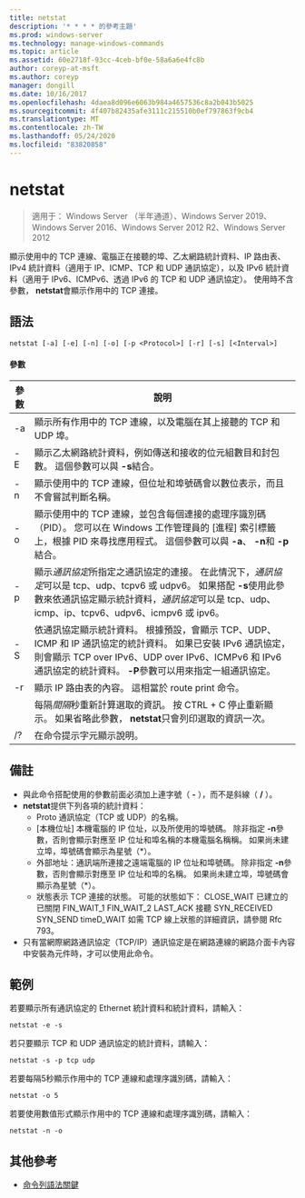 ```yaml
---
title: netstat
description: '* * * * 的參考主題'
ms.prod: windows-server
ms.technology: manage-windows-commands
ms.topic: article
ms.assetid: 60e2718f-93cc-4ceb-bf0e-58a6a6e4fc8b
author: coreyp-at-msft
ms.author: coreyp
manager: dongill
ms.date: 10/16/2017
ms.openlocfilehash: 4daea8d096e6063b984a4657536c8a2b043b5025
ms.sourcegitcommit: 4f407b82435afe3111c215510b0ef797863f9cb4
ms.translationtype: MT
ms.contentlocale: zh-TW
ms.lasthandoff: 05/24/2020
ms.locfileid: "83820858"
---
```

# <a name="netstat"></a>netstat

> 適用于： Windows Server （半年通道）、Windows Server 2019、Windows Server 2016、Windows Server 2012 R2、Windows Server 2012

顯示使用中的 TCP 連線、電腦正在接聽的埠、乙太網路統計資料、IP 路由表、IPv4 統計資料（適用于 IP、ICMP、TCP 和 UDP 通訊協定），以及 IPv6 統計資料（適用于 IPv6、ICMPv6、透過 IPv6 的 TCP 和 UDP 通訊協定）。 使用時不含參數， **netstat**會顯示作用中的 TCP 連接。

## <a name="syntax"></a>語法
```
netstat [-a] [-e] [-n] [-o] [-p <Protocol>] [-r] [-s] [<Interval>]
```

#### <a name="parameters"></a>參數

|   參數   |                                                                                                                                              說明                                                                                                                                              |
|---------------|-------------------------------------------------------------------------------------------------------------------------------------------------------------------------------------------------------------------------------------------------------------------------------------------------------|
|      -a       |                                                                                                   顯示所有作用中的 TCP 連線，以及電腦在其上接聽的 TCP 和 UDP 埠。                                                                                                   |
|      -E       |                                                                                 顯示乙太網路統計資料，例如傳送和接收的位元組數目和封包數。 這個參數可以與 **-s**結合。                                                                                  |
|      -n       |                                                                               顯示使用中的 TCP 連線，但位址和埠號碼會以數位表示，而且不會嘗試判斷名稱。                                                                               |
|      -o       |                          顯示使用中的 TCP 連線，並包含每個連接的處理序識別碼（PID）。 您可以在 Windows 工作管理員的 [進程] 索引標籤上，根據 PID 來尋找應用程式。 這個參數可以與 **-a**、 **-n**和 **-p**結合。                           |
| -p<Protocol> |               顯示*通訊協定*所指定之通訊協定的連接。 在此情況下，*通訊協定*可以是 tcp、udp、tcpv6 或 udpv6。 如果搭配 **-s**使用此參數來依通訊協定顯示統計資料，*通訊協定*可以是 tcp、udp、icmp、ip、tcpv6、udpv6、icmpv6 或 ipv6。                |
|      -S       | 依通訊協定顯示統計資料。 根據預設，會顯示 TCP、UDP、ICMP 和 IP 通訊協定的統計資料。 如果已安裝 IPv6 通訊協定，則會顯示 TCP over IPv6、UDP over IPv6、ICMPv6 和 IPv6 通訊協定的統計資料。 **-P**參數可以用來指定一組通訊協定。 |
|      -r       |                                                                                                     顯示 IP 路由表的內容。 這相當於 route print 命令。                                                                                                     |
|  <Interval>   |                                                        每隔*間隔*秒重新計算選取的資訊。 按 CTRL + C 停止重新顯示。 如果省略此參數， **netstat**只會列印選取的資訊一次。                                                         |
|      /?       |                                                                                                                                 在命令提示字元顯示說明。                                                                                                                                  |

## <a name="remarks"></a>備註
-   與此命令搭配使用的參數前面必須加上連字號（ **-** ），而不是斜線（ **/** ）。
-   **netstat**提供下列各項的統計資料：
    -   Proto 通訊協定（TCP 或 UDP）的名稱。
    -   [本機位址] 本機電腦的 IP 位址，以及所使用的埠號碼。 除非指定 **-n**參數，否則會顯示對應至 IP 位址和埠名稱的本機電腦名稱稱。 如果尚未建立埠，埠號碼會顯示為星號（*）。
    -   外部地址：通訊端所連接之遠端電腦的 IP 位址和埠號碼。 除非指定 **-n**參數，否則會顯示對應至 IP 位址和埠的名稱。 如果尚未建立埠，埠號碼會顯示為星號（*）。
    -   狀態表示 TCP 連接的狀態。 可能的狀態如下： CLOSE_WAIT 已建立的已關閉 FIN_WAIT_1 FIN_WAIT_2 LAST_ACK 接聽 SYN_RECEIVED SYN_SEND timeD_WAIT 如需 TCP 線上狀態的詳細資訊，請參閱 Rfc 793。
-   只有當網際網路通訊協定（TCP/IP）通訊協定是在網路連線的網路介面卡內容中安裝為元件時，才可以使用此命令。

## <a name="examples"></a>範例
若要顯示所有通訊協定的 Ethernet 統計資料和統計資料，請輸入：
```
netstat -e -s
```
若只要顯示 TCP 和 UDP 通訊協定的統計資料，請輸入：
```
netstat -s -p tcp udp
```
若要每隔5秒顯示作用中的 TCP 連線和處理序識別碼，請輸入：
```
netstat -o 5
```
若要使用數值形式顯示作用中的 TCP 連線和處理序識別碼，請輸入：
```
netstat -n -o
```

## <a name="additional-references"></a>其他參考
- [命令列語法關鍵](command-line-syntax-key.md)
